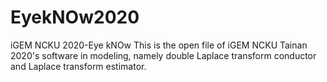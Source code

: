 # EyekNOw2020
iGEM NCKU 2020-Eye kNOw
This is the open file of iGEM NCKU Tainan 2020's software in modeling, namely double Laplace transform conductor and Laplace transform estimator.
